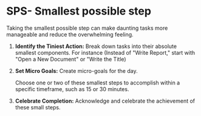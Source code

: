 # SPS- Smallest possible step

Taking the smallest possible step can make daunting tasks more manageable and reduce the overwhelming feeling.

1. **Identify the Tiniest Action:** Break down tasks into their absolute smallest components. For instance (Instead of "Write Report," start with "Open a New Document" or "Write the Title)
    
    
2. **Set Micro Goals:** Create micro-goals for the day. 
    
    Choose one or two of these smallest steps to accomplish within a specific timeframe, such as 15 or 30 minutes.
    
3. **Celebrate Completion:** Acknowledge and celebrate the achievement of these small steps.